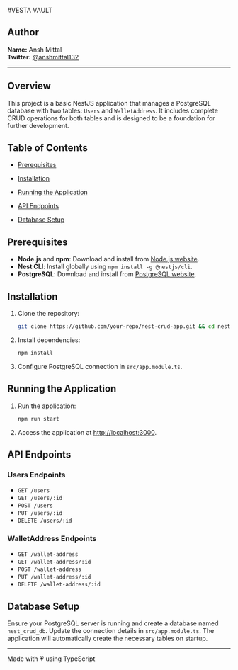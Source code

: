 #VESTA VAULT

## Author
**Name:** Ansh Mittal  
**Twitter:** [@anshmittal132](https://twitter.com/anshmittal132)



---

## Overview
This project is a basic NestJS application that manages a PostgreSQL database with two tables: `Users` and `WalletAddress`. It includes complete CRUD operations for both tables and is designed to be a foundation for further development.

## Table of Contents
- [Prerequisites](#prerequisites)
- [Installation](#installation)
- [Running the Application](#running-the-application)
- [API Endpoints](#api-endpoints)

- [Database Setup](#database-setup)

## Prerequisites
- **Node.js** and **npm**: Download and install from [Node.js website](https://nodejs.org/).
- **Nest CLI**: Install globally using `npm install -g @nestjs/cli`.
- **PostgreSQL**: Download and install from [PostgreSQL website](https://www.postgresql.org/download/).


## Installation
1. Clone the repository:
    ```sh
    git clone https://github.com/your-repo/nest-crud-app.git && cd nest-crud-app
    ```
2. Install dependencies:
    ```sh
    npm install
    ```
3. Configure PostgreSQL connection in `src/app.module.ts`.

## Running the Application
1. Run the application:
    ```sh
    npm run start
    ```
2. Access the application at [http://localhost:3000](http://localhost:3000).

## API Endpoints
### Users Endpoints
- `GET /users`
- `GET /users/:id`
- `POST /users`
- `PUT /users/:id`
- `DELETE /users/:id`

### WalletAddress Endpoints
- `GET /wallet-address`
- `GET /wallet-address/:id`
- `POST /wallet-address`
- `PUT /wallet-address/:id`
- `DELETE /wallet-address/:id`



## Database Setup
Ensure your PostgreSQL server is running and create a database named `nest_crud_db`. Update the connection details in `src/app.module.ts`. The application will automatically create the necessary tables on startup.

---

Made with 💗 using TypeScript
